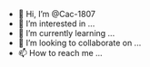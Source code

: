 - 👋 Hi, I’m @Cac-1807
- 👀 I’m interested in ...
- 🌱 I’m currently learning ...
- 💞️ I’m looking to collaborate on ...
- 📫 How to reach me ...

<!---
Cac-1807/Cac-1807 is a ✨ special ✨ repository because its `README.md` (this file) appears on your GitHub profile.
You can click the Preview link to take a look at your changes.
--->

